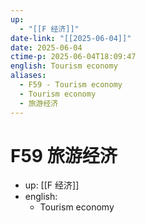 ```yaml
---
up:
  - "[[F 经济]]"
date-link: "[[2025-06-04]]"
date: 2025-06-04
ctime-p: 2025-06-04T18:09:47
english: Tourism economy
aliases:
  - F59 - Tourism economy
  - Tourism economy
  - 旅游经济
---
```


# F59 旅游经济

- up: [[F 经济]]
- english:
	- Tourism economy
